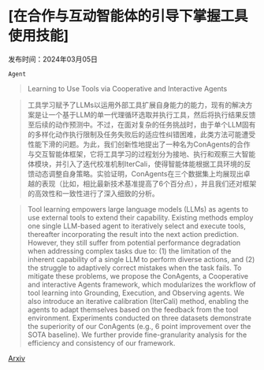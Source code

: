 # [在合作与互动智能体的引导下掌握工具使用技能]

发布时间：2024年03月05日

`Agent`

> Learning to Use Tools via Cooperative and Interactive Agents

> 工具学习赋予了LLMs以运用外部工具扩展自身能力的能力，现有的解决方案是让一个基于LLM的单一代理循环选取并执行工具，然后将执行结果反馈至后续的动作预测中。不过，在面对复杂的任务挑战时，由于单个LLM固有的多样化动作执行限制及任务失败后的适应性纠错困难，此类方法可能遭受性能下滑的问题。为此，我们创新性地提出了一种名为ConAgents的合作与交互智能体框架，它将工具学习的过程划分为接地、执行和观察三大智能体模块，并引入了迭代校准机制IterCali，使得智能体能根据工具环境的反馈动态调整自身策略。实验证明，ConAgents在三个数据集上均展现出卓越的表现（比如，相比最新技术基准提高了6个百分点），并且我们还对框架的高效性和一致性进行了深入细致的分析。

> Tool learning empowers large language models (LLMs) as agents to use external tools to extend their capability. Existing methods employ one single LLM-based agent to iteratively select and execute tools, thereafter incorporating the result into the next action prediction. However, they still suffer from potential performance degradation when addressing complex tasks due to: (1) the limitation of the inherent capability of a single LLM to perform diverse actions, and (2) the struggle to adaptively correct mistakes when the task fails. To mitigate these problems, we propose the ConAgents, a Cooperative and interactive Agents framework, which modularizes the workflow of tool learning into Grounding, Execution, and Observing agents. We also introduce an iterative calibration (IterCali) method, enabling the agents to adapt themselves based on the feedback from the tool environment. Experiments conducted on three datasets demonstrate the superiority of our ConAgents (e.g., 6 point improvement over the SOTA baseline). We further provide fine-granularity analysis for the efficiency and consistency of our framework.

[Arxiv](https://arxiv.org/abs/2403.03031)